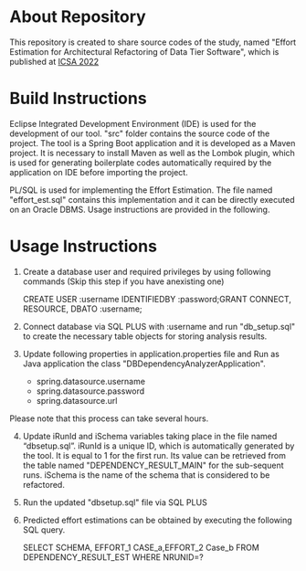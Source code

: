  # About Repository
 
 This repository is created to share source codes of the study, named "Effort Estimation for Architectural Refactoring of Data Tier Software", which is published at [ICSA 2022](https://icsa-conferences.org/2022/)
 
 # Build Instructions
 
Eclipse Integrated Development Environment (IDE) is used for the development of our tool. "src" folder contains the source code of the project. The tool is a Spring Boot application and it is developed as a Maven project. It is necessary to install Maven as well as the Lombok plugin, which is used for generating boilerplate codes automatically required by the application on IDE before importing the project.

PL/SQL is used for implementing the Effort Estimation. The file named "effort_est.sql" contains this implementation and it can be directly executed on an Oracle DBMS. Usage instructions are provided in the following.

# Usage Instructions

1)  Create a database user and required privileges by using following  commands  (Skip  this  step  if  you  have  anexisting one)

    CREATE USER :username IDENTIFIEDBY :password;GRANT CONNECT, RESOURCE, DBATO :username;
    
2)  Connect  database  via  SQL  PLUS  with  :username  and run "db_setup.sql" to create the necessary table objects for storing analysis results.

3)  Update following properties in application.properties file and Run as Java application the class "DBDependencyAnalyzerApplication".
  
    - spring.datasource.username
    - spring.datasource.password 
    - spring.datasource.url
  
  Please note that this process can take several hours.
  
4)  Update iRunId and iSchema variables taking place in the file named “dbsetup.sql”. iRunId is a unique ID, which is  automatically  generated  by  the  tool.  It  is  equal  to  1 for the first run. Its value can be retrieved from the table named "DEPENDENCY_RESULT_MAIN" for the sub-sequent runs. iSchema is the name of the schema that is considered to be refactored.

5)  Run the updated "dbsetup.sql" file via SQL PLUS

6)  Predicted effort estimations can be obtained by executing the following SQL query.

      SELECT SCHEMA, EFFORT_1 CASE_a,EFFORT_2 Case_b FROM DEPENDENCY_RESULT_EST WHERE NRUNID=?
 
 
